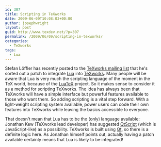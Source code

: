 ```yaml
---
id: 307
title: Scripting in TeXworks
date: 2009-06-09T10:08:03+00:00
author: josephwright
layout: post
guid: http://www.texdev.net/?p=307
permalink: /2009/06/09/scripting-in-texworks/
categories:
  - TeXworks
tags:
  - Lua
---
```

Stefan Löffler has recently posted to the [TeXworks mailing list](https://tug.org/pipermail/texworks/) that he's sorted out a patch to integrate [Lua](https://www.lua.org) into [TeXworks](https://tug.org/texworks/). Many people will be aware that Lua is very much the scripting language of the moment in the TeX world, because of the [LuaTeX](http://www.luatex.org) project. So it makes sense to consider it as a method for scripting TeXworks. The idea has always been that TeXworks will have a simple interface but powerful features available to those who want them. So adding scripting is a vital step forward. With a light-weight scripting system available, power users can code their own features into TeXworks while leaving the basics accessible to everyone.

That doesn't mean that Lua has to be the (only) language available: Jonathan Kew (TeXworks lead developer) has suggested [QtScript](http://doc.trolltech.com/4.3/qtscript.html) (which is JavaScript-like) as a possibility. TeXworks is built using [Qt](http://www.qtsoftware.com/), so there is a definite logic here. As Jonathan himself points out, actually having a patch available certainly means that Lua is likely to be integrated!
